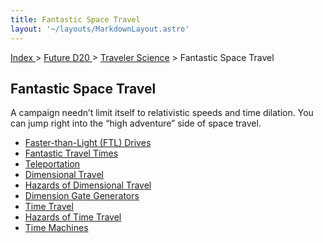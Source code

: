 ```yaml
---
title: Fantastic Space Travel
layout: '~/layouts/MarkdownLayout.astro'
---
```


[ Index ](/) > [ Future D20 ](/future.d20.srd) > [Traveler Science](/future.d20.srd/traveler.science) > Fantastic Space Travel

## Fantastic Space Travel

A campaign needn’t limit itself to relativistic speeds and time dilation. You
can jump right into the “high adventure” side of space travel.

  * [Faster-than-Light (FTL) Drives](/future.d20.srd/traveler.science/fantastic.space.travel/faster.than.light.ftl.drives)
  * [Fantastic Travel Times](/future.d20.srd/traveler.science/fantastic.space.travel/fantastic.travel.times)
  * [Teleportation](/future.d20.srd/traveler.science/fantastic.space.travel/teleportation)
  * [Dimensional Travel](/future.d20.srd/traveler.science/fantastic.space.travel/dimensional.travel)
  * [Hazards of Dimensional Travel](/future.d20.srd/traveler.science/fantastic.space.travel/hazards.of.time.travel)
  * [Dimension Gate Generators](/future.d20.srd/traveler.science/fantastic.space.travel/dimensional.gate.generators)
  * [Time Travel](/future.d20.srd/traveler.science/fantastic.space.travel/time.travel)
  * [Hazards of Time Travel](/future.d20.srd/traveler.science/fantastic.space.travel/hazards.of.time.travel)
  * [Time Machines](/future.d20.srd/traveler.science/fantastic.space.travel/time.machines)

